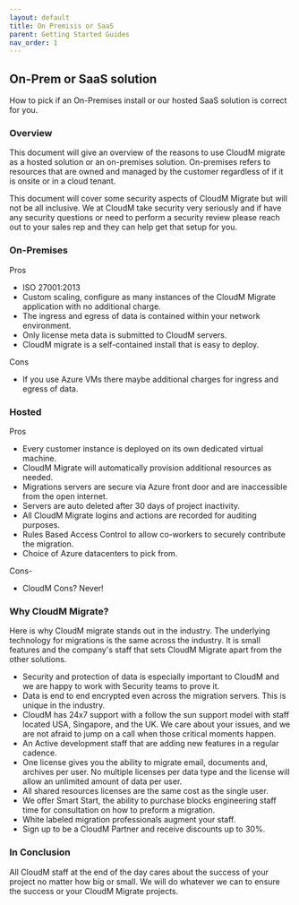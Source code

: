 ```yaml
---
layout: default
title: On Premisis or SaaS
parent: Getting Started Guides
nav_order: 1
---
```



## On-Prem or SaaS solution

How to pick if an On-Premises install or our hosted SaaS solution is correct for you.

### Overview

This document will give an overview of the reasons to use CloudM migrate as a hosted solution or an on-premises solution. On-premises refers to resources that are owned and managed by the customer regardless of if it is onsite or in a cloud tenant.

This document will cover some security aspects of CloudM Migrate but will not be all inclusive. We at CloudM take security very seriously and if have any security questions or need to perform a security review please reach out to your sales rep and they can help get that setup for you.

### On-Premises

Pros

- ISO 27001:2013
- Custom scaling, configure as many instances of the CloudM Migrate application with no additional charge.
- The ingress and egress of data is contained within your network environment.
- Only license meta data is submitted to CloudM servers.
- CloudM migrate is a self-contained install that is easy to deploy.

Cons

- If you use Azure VMs there maybe additional charges for ingress and egress of data.

### Hosted

Pros

- Every customer instance is deployed on its own dedicated virtual machine.
- CloudM Migrate will automatically provision additional resources as needed.
- Migrations servers are secure via Azure front door and are inaccessible from the open internet.
- Servers are auto deleted after 30 days of project inactivity.
- All CloudM Migrate logins and actions are recorded for auditing purposes.
- Rules Based Access Control to allow co-workers to securely contribute the migration.
- Choice of Azure datacenters to pick from.

Cons-

- CloudM Cons? Never!

### Why CloudM Migrate?

Here is why CloudM migrate stands out in the industry. The underlying technology for migrations is the same across the industry. It is small features and the company's staff that sets CloudM Migrate apart from the other solutions.

- Security and protection of data is especially important to CloudM and we are happy to work with Security teams to prove it.
- Data is end to end encrypted even across the migration servers. This is unique in the industry.
- CloudM has 24x7 support with a follow the sun support model with staff located USA, Singapore, and the UK. We care about your issues, and we are not afraid to jump on a call when those critical moments happen.
- An Active development staff that are adding new features in a regular cadence.
- One license gives you the ability to migrate email, documents and, archives per user. No multiple licenses per data type and the license will allow an unlimited amount of data per user.
- All shared resources licenses are the same cost as the single user.
- We offer Smart Start, the ability to purchase blocks engineering staff time for consultation on how to preform a migration.
- White labeled migration professionals augment your staff.
- Sign up to be a CloudM Partner and receive discounts up to 30%.

### In Conclusion

All CloudM staff at the end of the day cares about the success of your project no matter how big or small. We will do whatever we can to ensure the success or your CloudM Migrate projects.
